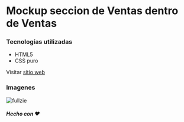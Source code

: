 # Mockup seccion de Ventas dentro de Ventas

### Tecnologías utilizadas
- HTML5
- CSS puro

Visitar [sitio web](https://ventas-mockup.netlify.app/)


### Imagenes
![fullzie](https://imgur.com/e2j7uQu.png)



##### Hecho con :heart:
